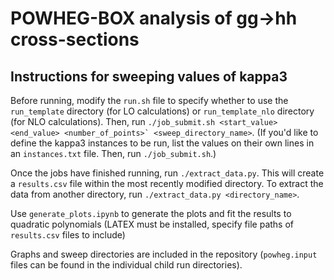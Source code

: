 # POWHEG-BOX analysis of gg→hh cross-sections

## Instructions for sweeping values of kappa3 

Before running, modify the ``run.sh`` file to specify whether to use the ``run_template`` directory (for LO calculations) or ``run_template_nlo`` directory (for NLO calculations). Then, run ``./job_submit.sh <start_value> <end_value> <number_of_points>` <sweep_directory_name>``. (If you'd like to define the kappa3 instances to be run, list the values on their own lines in an ``instances.txt`` file. Then, run ``./job_submit.sh``.)

Once the jobs have finished running, run ``./extract_data.py``. This will create a ``results.csv`` file within the most recently modified directory. To extract the data from another directory, run ``./extract_data.py <directory_name>``. 

Use ``generate_plots.ipynb`` to generate the plots and fit the results to quadratic polynomials (LATEX must be installed, specify file paths of ``results.csv`` files to include)

Graphs and sweep directories are included in the repository (``powheg.input`` files can be found in the individual child run directories). 
